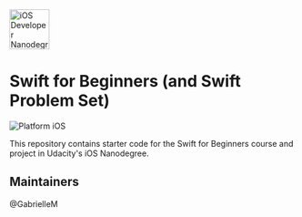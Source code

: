<img src="https://s3-us-west-1.amazonaws.com/udacity-content/degrees/catalog-images/nd003.png" alt="iOS Developer Nanodegree logo" height="70" >

# Swift for Beginners (and Swift Problem Set)

![Platform iOS](https://img.shields.io/badge/nanodegree-iOS-blue.svg)

This repository contains starter code for the Swift for Beginners course and project in Udacity's iOS Nanodegree.

## Maintainers

@GabrielleM
